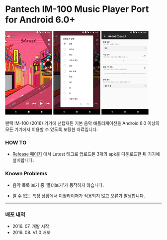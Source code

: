 # Pantech IM-100 Music Player Port for Android 6.0+

<img src="Images/app_1.png" width="30%" height="30%" alt="Screenshot"></img>
<img src="Images/app_2.png" width="30%" height="30%" alt="Screenshot"></img>
<img src="Images/app_3.png" width="30%" height="30%" alt="Screenshot"></img>

팬택 IM-100 (2016) 기기에 선탑재된 기본 음악 애플리케이션을
Android 6.0 이상의 모든 기기에서 이용할 수 있도록 포팅한 자료입니다.

### HOW TO

- <a href="https://github.com/yymin1022/IM-100_Music/releases">Release 페이지</a> 에서 Latest 태그로 업로드된 3개의 apk를 다운로드한 뒤 기기에 설치합니다.

### Known Problems

- 음악 목록 보기 중 '폴더보기'가 동작하지 않습니다.

- 알 수 없는 특정 상황에서 이퀄라이저가 적용되지 않고 오류가 발생합니다.

***

### 배포 내역
* 2016\. 07\. 개발 시작
* 2016\. 08\. V1\.0 배포